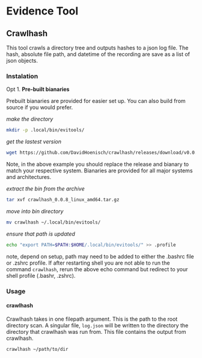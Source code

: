 # Evidence Tool


## Crawlhash
This tool crawls a directory tree and outputs hashes to a json log file. The hash,
absolute file path, and datetime of the recording are save as a list of json objects.

### Instalation


Opt 1. **Pre-built bianaries**


Prebuilt bianaries are provided for easier set up. You can also build from source
if you would prefer.

_make the directory_
```bash
mkdir -p .local/bin/evitools/
```

_get the lastest version_
```bash
wget https://github.com/DavidHoenisch/crawlhash/releases/download/v0.0.8/crawlhash_0.0.8_linux_amd64.tar.gz
```

Note, in the above example you should replace the release and bianary to match your respective system. 
Bianaries are provided for all major systems and architectures.

_extract the bin from the archive_
```bash
tar xvf crawlhash_0.0.8_linux_amd64.tar.gz
```

_move into bin directory_
```bash
mv crawlhash ~/.local/bin/evitools/
```

_ensure that path is updated_
```bash
echo "export PATH=$PATH:$HOME/.local/bin/evitools/" >> .profile
```

note, depend on setup, path may need to be added to either the .bashrc file or
.zshrc profile. If after restarting shell you are not able to run the command 
`crawlhash`, rerun the above echo command but redirect to your shell profile (.bashr, .zshrc).


### Usage


#### crawlhash

Crawlhash takes in one filepath argument. This is the path to the root directory scan.
A singular file, `log.json` will be written to the directory the directory that crawlhash was 
run from. This file contains the output from crawlhash.

```bash
crawlhash ~/path/to/dir
```
